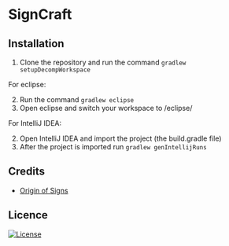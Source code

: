 # SignCraft

## Installation
1. Clone the repository and run the command `gradlew setupDecompWorkspace`

For eclipse:

2. Run the command `gradlew eclipse`
3. Open eclipse and switch your workspace to /eclipse/

For IntelliJ IDEA:

2. Open IntelliJ IDEA and import the project (the build.gradle file)
3. After the project is imported run `gradlew genIntellijRuns`

## Credits
* [Origin of Signs](https://de.wikipedia.org/wiki/Warnzeichen)

## Licence
[![License](https://img.shields.io/badge/License-MIT-red.svg?style=flat-square)](http://opensource.org/licenses/MIT)
